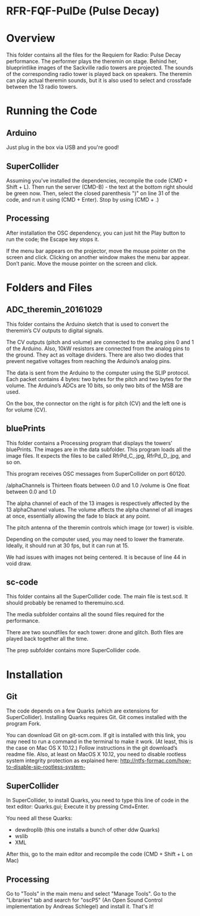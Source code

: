 # RFR-FQF-PulDe (Pulse Decay)

# Overview

This folder contains all the files for the Requiem for Radio: Pulse Decay performance.
The performer plays the theremin on stage. Behind her, blueprintlike
images of the Sackville radio towers are projected. The sounds of the
corresponding radio tower is played back on speakers.
The theremin can play actual theremin sounds, but it is also used to
select and crossfade between the 13 radio towers.

# Running the Code

## Arduino
Just plug in the box via USB and you're good!

## SuperCollider
Assuming you've installed the dependencies, recompile the code (CMD + Shift + L). Then run the server (CMD-B) - the text at the bottom right should be green now. Then, select the closed parenthesis ")" on line 31 of the code, and run it using (CMD + Enter). Stop by using (CMD + .)

## Processing
After installation the OSC dependency, you can just hit the Play button to run the code; the Escape key stops it.

If the menu bar appears on the projector, move the mouse pointer on the
screen and click. Clicking on another window makes the menu bar appear.
Don’t panic. Move the mouse pointer on the screen and click.

# Folders and Files

## ADC_theremin_20161029

This folder contains the Arduino sketch that is used to convert the theremin’s
CV outputs to digital signals. 

The CV outputs (pitch and volume) are
connected to the analog pins 0 and 1 of the Arduino. 
Also, 10kW resistors are
connected from the analog pins to the ground. They act as voltage dividers.
There are also two diodes that prevent negative voltages from reaching the
Arduino’s analog pins.

The data is sent from the Arduino to the computer using the SLIP protocol.
Each packet contains 4 bytes: two bytes for the pitch and two bytes
for the volume. The Arduino’s ADCs are 10 bits, so only two bits of the
MSB are used.

On the box, the connector on the right is for pitch (CV) and the left one
is for volume (CV).

## bluePrints

This folder contains a Processing program that displays the towers’ bluePrints.
The images are in the data subfolder. This program loads all the image files. It expects the files to be called
RfrPd_C_.jpg, RfrPd_D_.jpg, and so on.

This program receives OSC messages from SuperCollider on port 60120.

/alphaChannels is Thirteen floats between 0.0 and 1.0
/volume is One float between 0.0 and 1.0

The alpha channel of each of the 13 images is respectively affected by the
13 alphaChannel values. The volume affects the alpha channel of all images
at once, essentially allowing the fade to black at any point.

The pitch antenna of the theremin controls which image (or tower) is
visible.

Depending on the computer used, you may need to lower the framerate.
Ideally, it should run at 30 fps, but it can run at 15.

We had issues with images not being centered. It is
because of line 44 in void draw.


## sc-code

This folder contains all the SuperCollider code. The main file is test.scd.
It should probably be renamed to theremuino.scd.

The media subfolder contains all the sound files required for the performance.

There are two soundfiles for each tower: drone and glitch. Both files
are played back together all the time.

The prep subfolder contains more SuperCollider code.


# Installation

## Git
The code depends on a few Quarks (which are extensions for SuperCollider).
Installing Quarks requires Git.
Git comes installed with the program Fork.

You can download Git on git-scm.com. If git is installed
with this link, you may need to run a command in the terminal to make it
work. (At least, this is the case on Mac OS X 10.12.) Follow instructions in
the git download’s readme file.
Also, at least on MacOS X 10.12, you need to disable rootless system integrity
protection as explained here: http://ntfs-formac.com/how-to-disable-sip-rootless-system-

## SuperCollider
In SuperCollider, to install Quarks, you need to type this line of code in the text editor:
Quarks.gui;
Execute it by pressing Cmd+Enter.

You need all these Quarks:
- dewdroplib (this one installs a bunch of other ddw Quarks)
- wslib
- XML

After this, go to the main editor and recompile the code (CMD + Shift + L on Mac)

## Processing
Go to "Tools" in the main menu and select "Manage Tools". Go to the "Libraries" tab and search for "oscP5" (An Open Sound Control implementation by Andreas Schlegel) and install it. That's it!